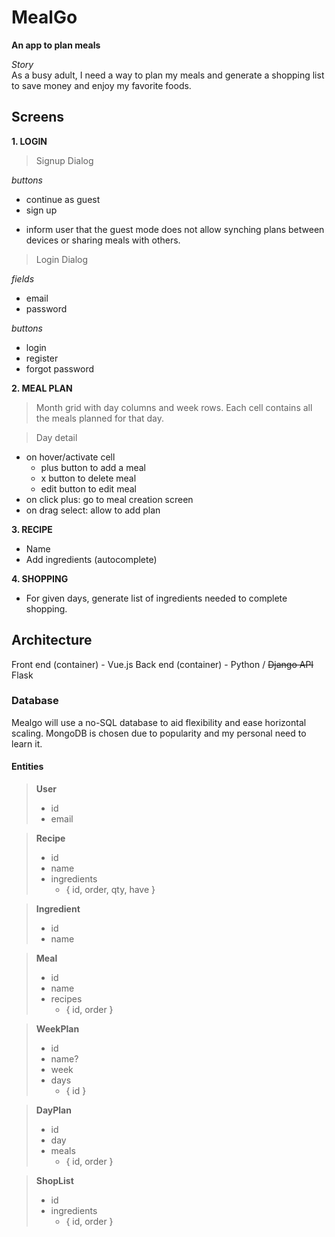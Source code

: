# MealGo

**An app to plan meals**

*Story* <br>As a busy adult, I need a way to plan my meals and generate a shopping list to save money and enjoy my favorite foods.

## Screens

**1. LOGIN**

> Signup Dialog

*buttons*
- continue as guest
- sign up

* inform user that the guest mode does not allow synching plans between devices or sharing meals with others.

> Login Dialog

*fields*
- email
- password

*buttons*
- login
- register
- forgot password


**2. MEAL PLAN**
> Month grid with day columns and week rows. Each cell contains all the meals planned for that day. 

> Day detail
- on hover/activate cell
  * plus button to add a meal
  * x button to delete meal
  * edit button to edit meal
- on click plus: go to meal creation screen
- on drag select: allow to add plan

**3. RECIPE**

* Name
* Add ingredients (autocomplete)

**4. SHOPPING**

* For given days, generate list of ingredients needed to complete shopping.

## Architecture

Front end (container) - Vue.js
Back end (container) - Python / ~~Django API~~ Flask

### Database

Mealgo will use a no-SQL database to aid flexibility and ease horizontal scaling. MongoDB is chosen due to popularity and my personal need to learn it.

#### Entities

> **User**
> * id
> * email

> **Recipe**
> * id
> * name
> * ingredients
>   - { id, order, qty, have }

> **Ingredient**
> * id
> * name

> **Meal**
> * id
> * name
> * recipes
>   - { id, order }

> **WeekPlan**
> * id
> * name?
> * week
> * days
>   - { id }

> **DayPlan**
> * id
> * day
> * meals
>   - { id, order }

> **ShopList**
> * id
> * ingredients
>   - { id, order }